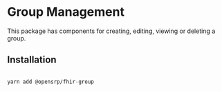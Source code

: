 # Group Management

This package has components for creating, editing, viewing or deleting a group.

## Installation

```sh

yarn add @opensrp/fhir-group
```

